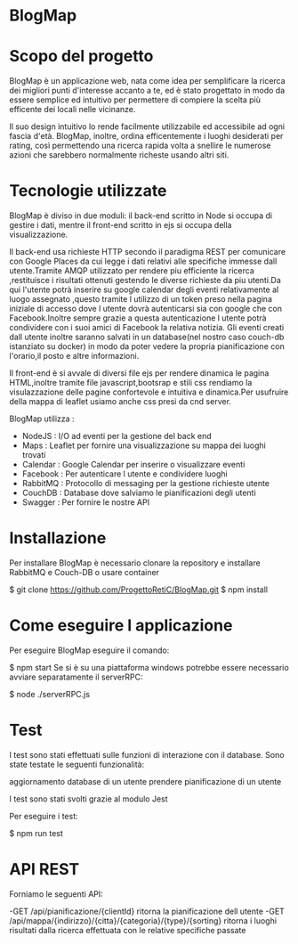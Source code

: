 # BlogMap

# Scopo del progetto
BlogMap è un applicazione web, nata come idea per semplificare la ricerca dei migliori punti d'interesse accanto a te, ed è stato progettato in modo da essere semplice ed intuitivo per permettere di compiere la scelta più efficente dei locali nelle vicinanze.

Il suo design intuitivo lo rende facilmente utilizzabile ed accessibile ad ogni fascia d'età. BlogMap, inoltre, ordina efficentemente i luoghi desiderati per rating, così permettendo una ricerca rapida volta a snellire le numerose azioni che sarebbero normalmente richeste usando altri siti.

# Tecnologie utilizzate
BlogMap è diviso in due moduli: il back-end scritto in Node si occupa di gestire i dati, mentre il front-end scritto in ejs si occupa della visualizzazione.

Il back-end usa richieste HTTP secondo il paradigma REST per comunicare con Google Places da cui legge i dati relativi alle specifiche immesse dall utente.Tramite AMQP utilizzato per rendere piu efficiente la ricerca ,restituisce i risultati ottenuti gestendo le diverse richieste da piu utenti.Da qui l'utente potrà inserire su google calendar degli eventi relativamente al luogo assegnato ,questo tramite l utilizzo di un token preso nella pagina iniziale di accesso dove l utente dovrà autenticarsi sia con google che con Facebook.Inoltre sempre grazie a questa autenticazione l utente potrà condividere con i suoi amici di Facebook la relativa notizia.
Gli eventi creati dall utente inoltre saranno salvati in un database(nel nostro caso couch-db istanziato su docker) in modo da poter vedere la propria pianificazione con l'orario,il posto e altre informazioni.

Il front-end è si avvale di diversi file ejs per rendere dinamica le pagina HTML,inoltre tramite file javascript,bootsrap e stili css rendiamo la visulazzazione delle pagine confortevole e intuitiva e dinamica.Per usufruire della mappa di leaflet usiamo anche css presi da cnd server.

BlogMap utilizza : 
- NodeJS : I/O ad eventi per la gestione del back end 
- Maps : Leaflet per fornire una visualizzazione su mappa dei luoghi trovati 
- Calendar : Google Calendar per inserire o visualizzare eventi 
- Facebook : Per autenticare l utente e condividere luoghi 
- RabbitMQ : Protocollo di messaging per la gestione richieste utente 
- CouchDB : Database dove salviamo le pianificazioni degli utenti 
- Swagger : Per fornire le nostre API 

# Installazione
Per installare BlogMap è necessario clonare la repository e installare RabbitMQ e Couch-DB o usare container

$ git clone https://github.com/ProgettoRetiC/BlogMap.git 
$ npm install 

# Come eseguire l applicazione
Per eseguire BlogMap eseguire il comando:

$ npm start
Se si è su una piattaforma windows potrebbe essere necessario avviare separatamente il serverRPC:

$ node ./serverRPC.js

# Test
I test sono stati effettuati sulle funzioni di interazione con il database. Sono state testate le seguenti funzionalità:

aggiornamento database di un utente
prendere pianificazione di un utente

I test sono stati svolti grazie al modulo Jest

Per eseguire i test:

$ npm run test

# API REST
Forniamo le seguenti API:

-GET /api/pianificazione/{clientId}
ritorna la pianificazione dell utente
-GET /api/mappa/{indirizzo}/{citta}/{categoria}/{type}/{sorting}
ritorna i luoghi risultati dalla ricerca effettuata con le relative specifiche passate
